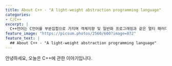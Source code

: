 ```yaml
---
title: About C++ - "A light-weight abstraction programming language"
categories:
- C/C++
excerpt: |
  C++언어는 C언어를 부분집합으로 가지며 객체지향 및 일반화 프로그래밍과 같은 멀티 패러다임을 지원하는 프로그래밍 언어입니다.
feature_image: "https://picsum.photos/2560/600?image=872"
feature_text: |
  ## About C++ - "A light-weight abstraction programming language"
---
```


안녕하세요, 오늘은 C++에 관한 이야기입니다.

